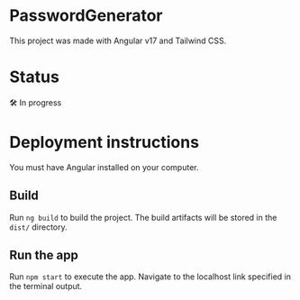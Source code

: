 # PasswordGenerator

This project was made with Angular v17 and Tailwind CSS.

# Status

🛠️ In progress

# Deployment instructions

You must have Angular installed on your computer.

## Build

Run `ng build` to build the project. The build artifacts will be stored in the `dist/` directory.

## Run the app

Run `npm start` to execute the app. Navigate to the localhost link specified in the terminal output.
